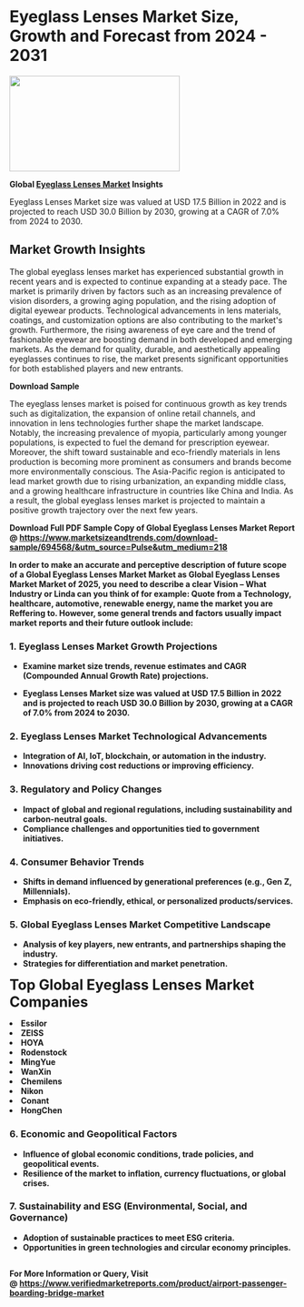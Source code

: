 <H1>Eyeglass Lenses Market Size, Growth and Forecast from 2024 - 2031</H1><img class="aligncenter size-medium wp-image-584254" src="https://thirdeyenews.in/wp-content/uploads/2024/09/Global-Market-Research-300x168.jpeg" alt="" width="300" height="168" /><p><strong>Global&nbsp;<a href="https://www.marketsizeandtrends.com/download-sample/694568/&amp;utm_source=Pulse&amp;utm_medium=218">Eyeglass Lenses Market</a> Insights</strong></p><p>Eyeglass Lenses Market size was valued at USD 17.5 Billion in 2022 and is projected to reach USD 30.0 Billion by 2030, growing at a CAGR of 7.0% from 2024 to 2030.</p><p><h2>Market Growth Insights</h2> <p>The global eyeglass lenses market has experienced substantial growth in recent years and is expected to continue expanding at a steady pace. The market is primarily driven by factors such as an increasing prevalence of vision disorders, a growing aging population, and the rising adoption of digital eyewear products. Technological advancements in lens materials, coatings, and customization options are also contributing to the market's growth. Furthermore, the rising awareness of eye care and the trend of fashionable eyewear are boosting demand in both developed and emerging markets. As the demand for quality, durable, and aesthetically appealing eyeglasses continues to rise, the market presents significant opportunities for both established players and new entrants.</p> <p><strong>Download Sample</strong></p> <p>The eyeglass lenses market is poised for continuous growth as key trends such as digitalization, the expansion of online retail channels, and innovation in lens technologies further shape the market landscape. Notably, the increasing prevalence of myopia, particularly among younger populations, is expected to fuel the demand for prescription eyewear. Moreover, the shift toward sustainable and eco-friendly materials in lens production is becoming more prominent as consumers and brands become more environmentally conscious. The Asia-Pacific region is anticipated to lead market growth due to rising urbanization, an expanding middle class, and a growing healthcare infrastructure in countries like China and India. As a result, the global eyeglass lenses market is projected to maintain a positive growth trajectory over the next few years.</p> <p><strong></p><p><span class=""><strong>Download Full PDF Sample Copy of Global Eyeglass Lenses Market Report</strong> @ <a href="https://www.marketsizeandtrends.com/download-sample/694568/&amp;utm_source=Pulse&amp;utm_medium=218" target="_blank">https://www.marketsizeandtrends.com/download-sample/694568/&amp;utm_source=Pulse&amp;utm_medium=218</a></span></p><p>In order to make an accurate and perceptive description of future scope of a Global&nbsp;Eyeglass Lenses Market Market as Global&nbsp;Eyeglass Lenses Market Market of 2025, you need to describe a clear Vision &ndash; What Industry or Linda can you think of for example: Quote from a Technology, healthcare, automotive, renewable energy, name the market you are Reffering to. However, some general trends and factors usually impact market reports and their future outlook include:</p><h3>1.&nbsp;<strong>Eyeglass Lenses Market Growth Projections</strong></h3><ul><li>Examine market size trends, revenue estimates and CAGR (Compounded Annual Growth Rate) projections.</li><li><p>Eyeglass Lenses Market size was valued at USD 17.5 Billion in 2022 and is projected to reach USD 30.0 Billion by 2030, growing at a CAGR of 7.0% from 2024 to 2030.</p></li></ul><h3>2.&nbsp;<strong>Eyeglass Lenses Market Technological Advancements</strong></h3><ul><li>Integration of AI, IoT, blockchain, or automation in the industry.</li><li>Innovations driving cost reductions or improving efficiency.</li></ul><h3>3.&nbsp;<strong>Regulatory and Policy Changes</strong></h3><ul><li>Impact of global and regional regulations, including sustainability and carbon-neutral goals.</li><li>Compliance challenges and opportunities tied to government initiatives.</li></ul><h3>4.&nbsp;<strong>Consumer Behavior Trends</strong></h3><ul><li>Shifts in demand influenced by generational preferences (e.g., Gen Z, Millennials).</li><li>Emphasis on eco-friendly, ethical, or personalized products/services.</li></ul><h3>5.&nbsp;<strong>Global Eyeglass Lenses Market Competitive Landscape</strong></h3><ul><li>Analysis of key players, new entrants, and partnerships shaping the industry.</li><li>Strategies for differentiation and market penetration.</li></ul><p data-pm-slice="1 1 []"><span style="color: inherit; font-family: inherit; font-size: 25px;">Top Global Eyeglass Lenses Market Companies</span></p><div class="" data-test-id=""><p><li>Essilor</li><li> ZEISS</li><li> HOYA</li><li> Rodenstock</li><li> MingYue</li><li> WanXin</li><li> Chemilens</li><li> Nikon</li><li> Conant</li><li> HongChen</li></p></div><h3>6.&nbsp;<strong>Economic and Geopolitical Factors</strong></h3><ul><li>Influence of global economic conditions, trade policies, and geopolitical events.</li><li>Resilience of the market to inflation, currency fluctuations, or global crises.</li></ul><h3>7.&nbsp;<strong>Sustainability and ESG (Environmental, Social, and Governance)</strong></h3><ul><li>Adoption of sustainable practices to meet ESG criteria.</li><li>Opportunities in green technologies and circular economy principles.</li></ul><h2><strong style="font-size: 14px;">For More Information or Query, Visit @&nbsp;</strong><a style="background-color: #ffffff; font-size: 14px;" href="https://www.marketsizeandtrends.com/report/eyeglass-lenses-market/" target="_blank">https://www.verifiedmarketreports.com/product/airport-passenger-boarding-bridge-market</a></h2>
